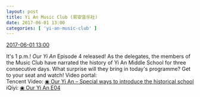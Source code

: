 ```yaml
---
layout: post
title: Yi An Music Club (易安音乐社)
date: 2017-06-01 13:00
categories: [ 'yi-an-music-club' ]
---
```


<div class="weibo-info">
  <a href="http://weibo.com/6094546964/F5NmZe9W6">2017-06-01 13:00</a>
</div>

It's 1 p.m.! *Our Yi An* Episode 4 released! As the delegates, the members of the Music Club have narrated the history of Yi An Middle School for three consecutive days. What surprise will they bring in today's programme? Get to your seat and watch! Video portal:  
Tencent Video: [◉ Our Yi An – Special ways to introduce the historical school](https://v.qq.com/x/cover/u3iaqazll0oienm/i0508koupe5.html)  
iQiyi: [◉ Our Yi An E04](http://www.iqiyi.com/v_19rr71puew.html)

